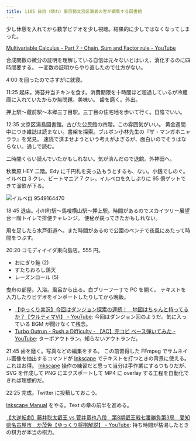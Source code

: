 ```yaml
---
title: 1105 日目（晴れ）東京都文京区湯島の客が蝟集する図書館
---
```


少し休憩を入れてから数学ビデオを少し視聴。結果的に少しではなくなってしまった。

[Multivariable Calculus - Part 7 - Chain, Sum and Factor rule - YouTube](https://www.youtube.com/watch?v=7x_vw0Kw_zE&list=PLBh2i93oe2qv4G2AyarkbR3OKBml0hXEg&index=7)

合成関数の微分の証明を理解している自信は元々ないとはいえ、消化するのに四時間要する。
一変数の証明からやり直したので仕方がない。

4:00 を回ったのでさすがに就寝。

11:25 起床。海苔弁当チキンを食す。消費期限を十時間ほど超過しているが冷蔵庫に入れていたからか無問題。美味い。
歯を磨く。外出。

押上駅～蔵前駅～本郷三丁目駅。三丁目の住宅地を歩いて行く。日陰でいい。

<blockquote class="twitter-tweet"
  data-conversation="none"
  data-media-max-width="480" data-theme="dark" data-align="center">
<a href="https://twitter.com/showa_yojyo/status/1654841255535464455"></a>
</blockquote>

12:35 文京区湯島図書館。古びた公民館の四階。この雰囲気がいい。
黄金週間中につき雑誌は読まない。書架を探索。ブルボン小林先生の『ザ・マンガホニャララ』を発見。
速読で済ませようという考えがよぎるが、面白いのでそうはならない。通しで読む。

二時間くらい読んでいたかもしれない。気が済んだので退館。外神田へ。

秋葉原 HEY 二階。Edy に千円札を突っ込もうとするも、ない。小銭でしのぐ。イルベロ
3 クレ、ビートマニア 7 クレ。イルベロを久しぶりに 95 億ゲットできて溜飲が下る。

![イルベロ 9549164470](https://pbs.twimg.com/media/FvcttheaEAkZiKl?format=jpg&name=small)

18:45 退店。小川町駅～馬喰横山駅～押上駅。時間があるのでスカイツリー展望台一階トイレで排便チャレンジ。
便秘が戻ってきたかもしれない。

用を足したら水戸街道へ。まだ時間があるので公園のベンチで夜風にあたって時間をつぶす。

20:20 コモディイイダ東向島店。555 円。

* おにぎり鮭 (2)
* すたちおろし鶏天
* レーズンロール (5)

曳舟の部屋。入浴。風呂から出る。白ブリーフ一丁で PC を開く。
テキストを入力したりビデオをインポートしたりしてから晩飯。

* [【ゆっくり実況】今回はダンジョン探索の連続！　地図はちゃんと持ってるか？【ウルティマⅥ】 - YouTube](https://www.youtube.com/watch?v=Vvve-61ANEk):
  今回はダンジョン回のようだ。気に入っている BGM が聞けなくて残念。
* [Turbo Outrun - Rush a Difficulty - 【AC】完コピ ベース弾いてみた - YouTube](https://www.youtube.com/watch?v=11JkZy0YYlc):
  ターボアウトラン。知らないアウトランだ。

21:45 歯を磨く。写真などの編集をする。
この前習得した FFmpeg でサムネイル画像を抽出するコマンドが
[Inkscape] でテキストを打つときの背景に使える。これはお得。
[Inkscape] 操作の練習だと思って当分は手作業にするつもりだが、
SVG を作成して PNG にエクスポートして MP4 に overlay する工程を自動化できれば理想的だ。

22:25 完成。Twitter に投稿しておこう。

[Inkscape Manual] をやる。Text の章の前半を進める。

[【大逆転劇】藤井聡太叡王 vs 菅井竜也八段　第8期叡王戦七番勝負第3局　愛知県名古屋市　か茂免【ゆっくり将棋解説】 - YouTube](https://www.youtube.com/watch?v=7r-kKTTICxc):
持ち時間が枯渇したときの棋力が本当の棋力。

[Inkscape]: <https://inkscape.org/>
[Inkscape Manual]: <http://tavmjong.free.fr/INKSCAPE/MANUAL/html/>
